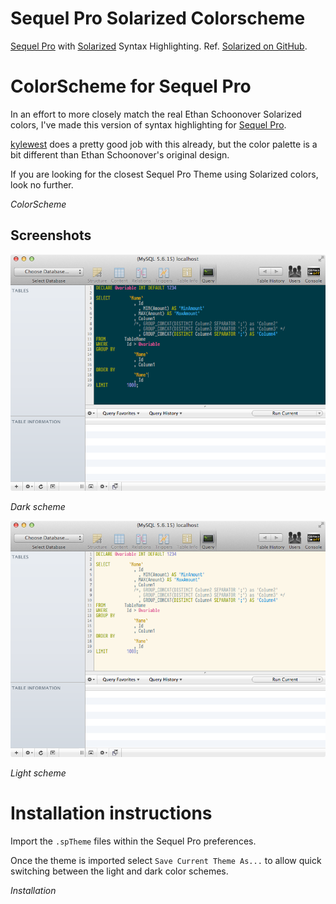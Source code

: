 Sequel Pro Solarized Colorscheme
================================

[Sequel Pro](http://www.sequelpro.com/) with [Solarized](http://ethanschoonover.com/solarized) Syntax Highlighting.
Ref. [Solarized on GitHub](https://github.com/altercation/solarized).

ColorScheme for Sequel Pro
==========================================

In an effort to more closely match the real Ethan Schoonover Solarized colors, I've made this version of syntax highlighting for [Sequel Pro](http://www.sequelpro.com/).

[kylewest](https://github.com/kylewest/solarized) does a pretty good job with this already, but the color palette is a bit different than Ethan Schoonover's original design.

If you are looking for the closest Sequel Pro Theme using Solarized colors, look no further.

*ColorScheme*

Screenshots
-----------

![Dark scheme](https://github.com/leothelocust/sequelpro-solarized-colorscheme/raw/master/solarized-dark.png)

*Dark scheme*

![Light scheme](https://github.com/leothelocust/sequelpro-solarized-colorscheme/raw/master/solarized-light.png)

*Light scheme*

Installation instructions
=========================

Import the `.spTheme` files within the Sequel Pro preferences.

Once the theme is imported select `Save Current Theme As...` to allow quick switching between the light and dark color schemes.

*Installation*
